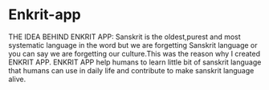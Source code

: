 # Enkrit-app
THE IDEA BEHIND ENKRIT APP: 
Sanskrit is the oldest,purest and most systematic language in the word but we are forgetting Sanskrit language or you can say we are forgetting our culture.This was the reason why I created ENKRIT APP.
ENKRIT APP help humans to learn little bit of sanskrit language that humans can use in daily life and contribute to make sanskrit language alive.
